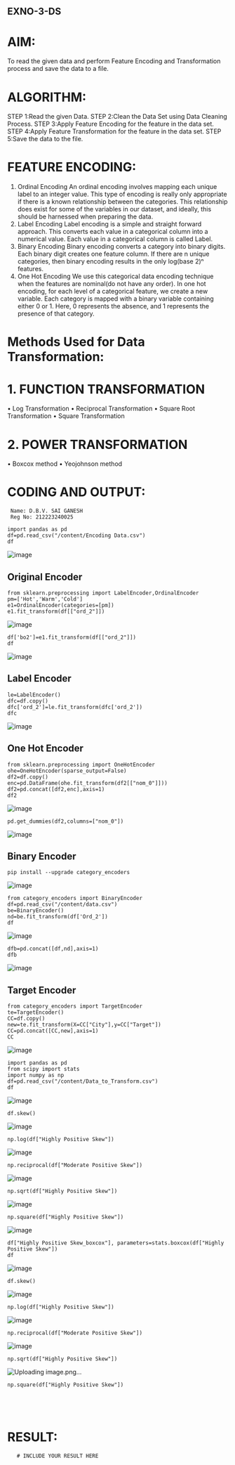 ## EXNO-3-DS

# AIM:
To read the given data and perform Feature Encoding and Transformation process and save the data to a file.

# ALGORITHM:
STEP 1:Read the given Data.
STEP 2:Clean the Data Set using Data Cleaning Process.
STEP 3:Apply Feature Encoding for the feature in the data set.
STEP 4:Apply Feature Transformation for the feature in the data set.
STEP 5:Save the data to the file.

# FEATURE ENCODING:
1. Ordinal Encoding
An ordinal encoding involves mapping each unique label to an integer value. This type of encoding is really only appropriate if there is a known relationship between the categories. This relationship does exist for some of the variables in our dataset, and ideally, this should be harnessed when preparing the data.
2. Label Encoding
Label encoding is a simple and straight forward approach. This converts each value in a categorical column into a numerical value. Each value in a categorical column is called Label.
3. Binary Encoding
Binary encoding converts a category into binary digits. Each binary digit creates one feature column. If there are n unique categories, then binary encoding results in the only log(base 2)ⁿ features.
4. One Hot Encoding
We use this categorical data encoding technique when the features are nominal(do not have any order). In one hot encoding, for each level of a categorical feature, we create a new variable. Each category is mapped with a binary variable containing either 0 or 1. Here, 0 represents the absence, and 1 represents the presence of that category.

# Methods Used for Data Transformation:
  # 1. FUNCTION TRANSFORMATION
• Log Transformation
• Reciprocal Transformation
• Square Root Transformation
• Square Transformation
  # 2. POWER TRANSFORMATION
• Boxcox method
• Yeojohnson method

# CODING AND OUTPUT:
```
 Name: D.B.V. SAI GANESH
 Reg No: 212223240025
```
```
import pandas as pd
df=pd.read_csv("/content/Encoding Data.csv")
df
```
![image](https://github.com/user-attachments/assets/b8726d13-1b16-43fe-92e6-afd12882c02b)

## Original Encoder
```
from sklearn.preprocessing import LabelEncoder,OrdinalEncoder
pm=['Hot','Warm','Cold']
e1=OrdinalEncoder(categories=[pm])
e1.fit_transform(df[["ord_2"]])
```
![image](https://github.com/user-attachments/assets/02b8f785-d322-406d-9016-4c52227d497c)

```
df['bo2']=e1.fit_transform(df[["ord_2"]])
df
```
![image](https://github.com/user-attachments/assets/150f2a0a-d635-420e-a439-7ff29c2de541)

## Label Encoder

```
le=LabelEncoder()
dfc=df.copy()
dfc['ord_2']=le.fit_transform(dfc['ord_2'])
dfc
```
![image](https://github.com/user-attachments/assets/df78b7e6-3660-4ebd-86d4-2cf98baa70f1)

## One Hot Encoder
```
from sklearn.preprocessing import OneHotEncoder
ohe=OneHotEncoder(sparse_output=False)
df2=df.copy()
enc=pd.DataFrame(ohe.fit_transform(df2[["nom_0"]]))
df2=pd.concat([df2,enc],axis=1)
df2
```
![image](https://github.com/user-attachments/assets/170df4ef-d238-448a-a693-9fc6ad61202a)

```
pd.get_dummies(df2,columns=["nom_0"])
```
![image](https://github.com/user-attachments/assets/5c2c692f-0d2c-404a-b590-20299f39f3ff)

## Binary Encoder

```
pip install --upgrade category_encoders
```
![image](https://github.com/user-attachments/assets/c3aeab3c-f7c0-4dd2-b34a-1b7680128581)

```
from category_encoders import BinaryEncoder
df=pd.read_csv("/content/data.csv")
be=BinaryEncoder()
nd=be.fit_transform(df['Ord_2'])
df
```
![image](https://github.com/user-attachments/assets/9cc8e1ba-7876-4aba-a436-8331571185d9)

```
dfb=pd.concat([df,nd],axis=1)
dfb
```
![image](https://github.com/user-attachments/assets/116b2db2-e2be-4d90-bbe0-f2b05c4037c0)

## Target Encoder
```
from category_encoders import TargetEncoder
te=TargetEncoder()
CC=df.copy()
new=te.fit_transform(X=CC["City"],y=CC["Target"])
CC=pd.concat([CC,new],axis=1)
CC
```
![image](https://github.com/user-attachments/assets/2eb89c66-4460-47da-a531-e252dd1a56af)

```
import pandas as pd
from scipy import stats
import numpy as np
df=pd.read_csv("/content/Data_to_Transform.csv")
df
```
![image](https://github.com/user-attachments/assets/9a9b4bb4-a66c-43b8-b60a-47b187c60ada)

```
df.skew()
```
![image](https://github.com/user-attachments/assets/aa16d8bc-59ad-4687-b420-20711d0cccc8)

```
np.log(df["Highly Positive Skew"])
```
![image](https://github.com/user-attachments/assets/cab29a93-eab9-45a8-8059-9f8d066436bf)

```
np.reciprocal(df["Moderate Positive Skew"])
```
![image](https://github.com/user-attachments/assets/5ff3395c-13d8-4b8d-a5fe-bb9596f98982)

```
np.sqrt(df["Highly Positive Skew"])
```
![image](https://github.com/user-attachments/assets/d9f2ee81-418d-48fa-9497-722eaf00586d)

```
np.square(df["Highly Positive Skew"])
```
![image](https://github.com/user-attachments/assets/74acb41a-b88f-4d82-987e-5c138f17a524)

```
df["Highly Positive Skew_boxcox"], parameters=stats.boxcox(df["Highly Positive Skew"])
df
```
![image](https://github.com/user-attachments/assets/37026769-38d5-4d01-be15-29eddebdc998)

```
df.skew()
```
![image](https://github.com/user-attachments/assets/edf03f3e-a4ae-4db9-b206-7af342e774d5)

```
np.log(df["Highly Positive Skew"])
```
![image](https://github.com/user-attachments/assets/a8835022-9b7e-4564-962c-6c10ecd5af9d)

```
np.reciprocal(df["Moderate Positive Skew"])
```
![image](https://github.com/user-attachments/assets/43d22987-4960-466c-982d-338d8f049ffb)

```
np.sqrt(df["Highly Positive Skew"])
```
![Uploading image.png…]()

```
np.square(df["Highly Positive Skew"])
```

```

```

```

```

```

```

```

```
# RESULT:
       # INCLUDE YOUR RESULT HERE

       
